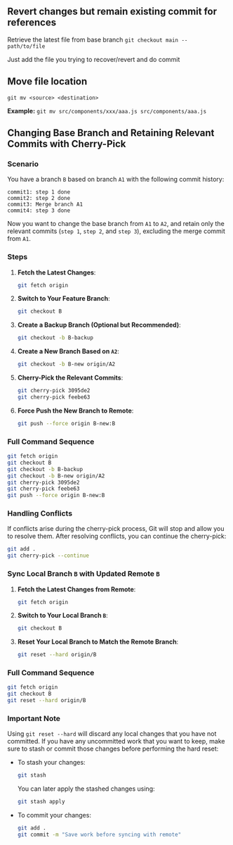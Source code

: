 ## Revert changes but remain existing commit for references

Retrieve the latest file from base branch 
`git checkout main -- path/to/file`

Just add the file you trying to recover/revert and do commit


## Move file location
`git mv <source> <destination>`

**Example:** `git mv src/components/xxx/aaa.js src/components/aaa.js`


## Changing Base Branch and Retaining Relevant Commits with Cherry-Pick

### Scenario

You have a branch `B` based on branch `A1` with the following commit history:

```
commit1: step 1 done
commit2: step 2 done
commit3: Merge branch A1
commit4: step 3 done
```

Now you want to change the base branch from `A1` to `A2`, and retain only the relevant commits (`step 1`, `step 2`, and `step 3`), excluding the merge commit from `A1`.

### Steps

1. **Fetch the Latest Changes**:

   ```bash
   git fetch origin
   ```

2. **Switch to Your Feature Branch**:

   ```bash
   git checkout B
   ```

3. **Create a Backup Branch (Optional but Recommended)**:

   ```bash
   git checkout -b B-backup
   ```

4. **Create a New Branch Based on `A2`**:

   ```bash
   git checkout -b B-new origin/A2
   ```

5. **Cherry-Pick the Relevant Commits**:

   ```bash
   git cherry-pick 3095de2
   git cherry-pick feebe63
   ```

6. **Force Push the New Branch to Remote**:

   ```bash
   git push --force origin B-new:B
   ```

### Full Command Sequence

```bash
git fetch origin
git checkout B
git checkout -b B-backup
git checkout -b B-new origin/A2
git cherry-pick 3095de2
git cherry-pick feebe63
git push --force origin B-new:B
```

### Handling Conflicts

If conflicts arise during the cherry-pick process, Git will stop and allow you to resolve them. After resolving conflicts, you can continue the cherry-pick:

```bash
git add .
git cherry-pick --continue
```

### Sync Local Branch `B` with Updated Remote `B`

1. **Fetch the Latest Changes from Remote**:

   ```bash
   git fetch origin
   ```

2. **Switch to Your Local Branch `B`**:

   ```bash
   git checkout B
   ```

3. **Reset Your Local Branch to Match the Remote Branch**:

   ```bash
   git reset --hard origin/B
   ```

### Full Command Sequence

```bash
git fetch origin
git checkout B
git reset --hard origin/B
```

### Important Note

Using `git reset --hard` will discard any local changes that you have not committed. If you have any uncommitted work that you want to keep, make sure to stash or commit those changes before performing the hard reset:

- To stash your changes:

  ```bash
  git stash
  ```

  You can later apply the stashed changes using:

  ```bash
  git stash apply
  ```

- To commit your changes:

  ```bash
  git add .
  git commit -m "Save work before syncing with remote"
  ```



   
